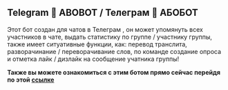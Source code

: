 <h2>Telegram 🤖 ABOBOT / Телеграм 🤖 АБОБОТ</h2>

Этот бот создан для чатов в Телеграм , он может упомянуть всех участников в чате, выдать статистику 
по группе / участнику группы, также имеет ситуативные функции, как: перевод транслита, разворачинание / переворачивание 
слов, по команде создание опроса и отметка лайк / дизлайк на сообщение учатника группы!

<b>Также вы можете ознакомиться с этим ботом прямо сейчас перейдя по этой <a href="https://t.me/abobusik_bot">ссылке</a></b>
